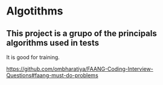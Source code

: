 # Algotithms

## This project is a grupo of the principals algorithms used in tests
It is good for training.


https://github.com/ombharatiya/FAANG-Coding-Interview-Questions#faang-must-do-problems